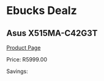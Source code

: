 
# Ebucks Dealz
## Asus X515MA-C42G3T
[Product Page](https://www.ebucks.com/web/shop/productSelected.do?prodId=1222490594&catId=714946558)

Price: R5999.00

Savings: 


	